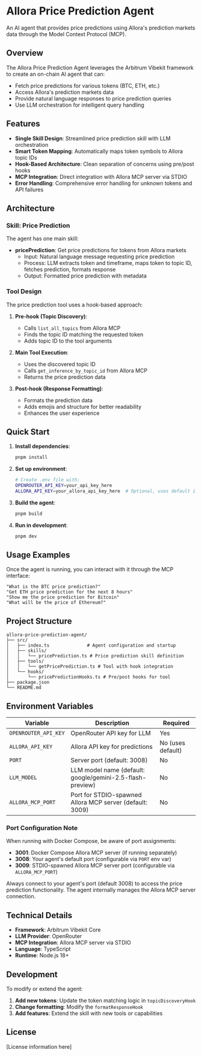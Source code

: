 # Allora Price Prediction Agent

An AI agent that provides price predictions using Allora's prediction markets data through the Model Context Protocol (MCP).

## Overview

The Allora Price Prediction Agent leverages the Arbitrum Vibekit framework to create an on-chain AI agent that can:

- Fetch price predictions for various tokens (BTC, ETH, etc.)
- Access Allora's prediction markets data
- Provide natural language responses to price prediction queries
- Use LLM orchestration for intelligent query handling

## Features

- **Single Skill Design**: Streamlined price prediction skill with LLM orchestration
- **Smart Token Mapping**: Automatically maps token symbols to Allora topic IDs
- **Hook-Based Architecture**: Clean separation of concerns using pre/post hooks
- **MCP Integration**: Direct integration with Allora MCP server via STDIO
- **Error Handling**: Comprehensive error handling for unknown tokens and API failures

## Architecture

### Skill: Price Prediction

The agent has one main skill:

- **pricePrediction**: Get price predictions for tokens from Allora markets
  - Input: Natural language message requesting price prediction
  - Process: LLM extracts token and timeframe, maps token to topic ID, fetches prediction, formats response
  - Output: Formatted price prediction with metadata

### Tool Design

The price prediction tool uses a hook-based approach:

1. **Pre-hook (Topic Discovery)**:

   - Calls `list_all_topics` from Allora MCP
   - Finds the topic ID matching the requested token
   - Adds topic ID to the tool arguments

2. **Main Tool Execution**:

   - Uses the discovered topic ID
   - Calls `get_inference_by_topic_id` from Allora MCP
   - Returns the price prediction data

3. **Post-hook (Response Formatting)**:
   - Formats the prediction data
   - Adds emojis and structure for better readability
   - Enhances the user experience

## Quick Start

1. **Install dependencies**:

   ```bash
   pnpm install
   ```

2. **Set up environment**:

   ```bash
   # Create .env file with:
   OPENROUTER_API_KEY=your_api_key_here
   ALLORA_API_KEY=your_allora_api_key_here  # Optional, uses default if not set
   ```

3. **Build the agent**:

   ```bash
   pnpm build
   ```

4. **Run in development**:
   ```bash
   pnpm dev
   ```

## Usage Examples

Once the agent is running, you can interact with it through the MCP interface:

```
"What is the BTC price prediction?"
"Get ETH price prediction for the next 8 hours"
"Show me the price prediction for Bitcoin"
"What will be the price of Ethereum?"
```

## Project Structure

```
allora-price-prediction-agent/
├── src/
│   ├── index.ts              # Agent configuration and startup
│   ├── skills/
│   │   └── pricePrediction.ts # Price prediction skill definition
│   ├── tools/
│   │   └── getPricePrediction.ts # Tool with hook integration
│   └── hooks/
│       └── pricePredictionHooks.ts # Pre/post hooks for tool
├── package.json
└── README.md
```

## Environment Variables

| Variable             | Description                                               | Required          |
| -------------------- | --------------------------------------------------------- | ----------------- |
| `OPENROUTER_API_KEY` | OpenRouter API key for LLM                                | Yes               |
| `ALLORA_API_KEY`     | Allora API key for predictions                            | No (uses default) |
| `PORT`               | Server port (default: 3008)                               | No                |
| `LLM_MODEL`          | LLM model name (default: google/gemini-2.5-flash-preview) | No                |
| `ALLORA_MCP_PORT`    | Port for STDIO-spawned Allora MCP server (default: 3009)  | No                |

### Port Configuration Note

When running with Docker Compose, be aware of port assignments:

- **3001**: Docker Compose Allora MCP server (if running separately)
- **3008**: Your agent's default port (configurable via `PORT` env var)
- **3009**: STDIO-spawned Allora MCP server port (configurable via `ALLORA_MCP_PORT`)

Always connect to your agent's port (default 3008) to access the price prediction functionality. The agent internally manages the Allora MCP server connection.

## Technical Details

- **Framework**: Arbitrum Vibekit Core
- **LLM Provider**: OpenRouter
- **MCP Integration**: Allora MCP server via STDIO
- **Language**: TypeScript
- **Runtime**: Node.js 18+

## Development

To modify or extend the agent:

1. **Add new tokens**: Update the token matching logic in `topicDiscoveryHook`
2. **Change formatting**: Modify the `formatResponseHook`
3. **Add features**: Extend the skill with new tools or capabilities

## License

[License information here]
